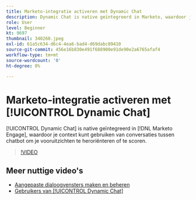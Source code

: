 ```yaml
---
title: Marketo-integratie activeren met Dynamic Chat
description: Dynamic Chat is native geïntegreerd in Marketo, waardoor je context kunt gebruiken vanuit gesprekken in chatbot om je vooruitzichten opnieuw te bepalen of te scoren.
role: User
level: Beginner
kt: 9697
thumbnail: 340260.jpeg
exl-id: 61a5c634-d6c4-4ea6-bad4-d69dabc89410
source-git-commit: 456e16b830e491f688900e91de90e2a6765afaf4
workflow-type: tm+mt
source-wordcount: '0'
ht-degree: 0%

---
```


# Marketo-integratie activeren met [!UICONTROL Dynamic Chat]

[!UICONTROL Dynamic Chat]  is native geïntegreerd in [!DNL Marketo Engage], waardoor je context kunt gebruiken van conversaties tussen chatbot om je vooruitzichten te heroriënteren of te scoren.

>[!VIDEO](https://video.tv.adobe.com/v/340260/?quality=12&learn=on)

## Meer nuttige video&#39;s

* [Aangepaste dialoogvensters maken en beheren](dialogue-management.md)
* [Gebruikers van [!UICONTROL Dynamic Chat] ](user-management.md)
